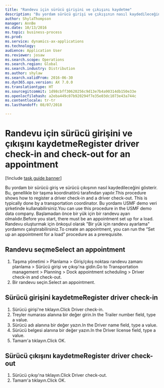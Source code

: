 ```yaml
--- 
title: "Randevu için sürücü girişini ve çıkışını kaydetme"
description: "Bu yordam sürücü girişi ve çıkışının nasıl kaydedileceğini gösterir."
author: ShylaThompson
manager: AnnBe
ms.date: 10/13/2016
ms.topic: business-process
ms.prod: 
ms.service: dynamics-ax-applications
ms.technology: 
audience: Application User
ms.reviewer: josaw
ms.search.scope: Operations
ms.search.region: Global
ms.search.industry: Distribution
ms.author: shylaw
ms.search.validFrom: 2016-06-30
ms.dyn365.ops.version: AX 7.0.0
ms.translationtype: HT
ms.sourcegitcommit: 1d98cbff30620256c9d13e7b4a90314db150e33e
ms.openlocfilehash: a2eba449c07b920294f7e35e03dc1073e43a744c
ms.contentlocale: tr-tr
ms.lasthandoff: 08/07/2018

---
```

# <a name="register-driver-check-in-and-check-out-for-an-appointment"></a><span data-ttu-id="ec631-103">Randevu için sürücü girişini ve çıkışını kaydetme</span><span class="sxs-lookup"><span data-stu-id="ec631-103">Register driver check-in and check-out for an appointment</span></span>

[!include [task guide banner](../../includes/task-guide-banner.md)]

<span data-ttu-id="ec631-104">Bu yordam bir sürücü giriş ve sürücü çıkışının nasıl kaydedileceğini gösterir. Bu, genellikle bir taşıma koordinatörü tarafından yapılır.</span><span class="sxs-lookup"><span data-stu-id="ec631-104">This procedure shows how to register a driver check-in and a driver check-out. This is typically done by a transportation coordinator.</span></span> <span data-ttu-id="ec631-105">Bu yordamı USMF demo veri şirketinde kullanabilirsiniz.</span><span class="sxs-lookup"><span data-stu-id="ec631-105">You can use this procedure in the USMF demo data company.</span></span> <span data-ttu-id="ec631-106">Başlamadan önce bir yük için bir randevu ayarı olmalıdır.</span><span class="sxs-lookup"><span data-stu-id="ec631-106">Before you start, there must be an appointment set up for a load.</span></span> <span data-ttu-id="ec631-107">Randevu oluşturmak için önkoşul olarak "Bir yük için randevu ayarlama" yordamını çalıştırabilirsiniz.</span><span class="sxs-lookup"><span data-stu-id="ec631-107">To create an appointment, you can run the “Set up an appointment for a load” procedure as a prerequisite.</span></span>


## <a name="select-an-appointment"></a><span data-ttu-id="ec631-108">Randevu seçme</span><span class="sxs-lookup"><span data-stu-id="ec631-108">Select an appointment</span></span>
1. <span data-ttu-id="ec631-109">Taşıma yönetimi > Planlama > Giriş/çıkış noktası randevu zamanı planlama > Sürücü girişi ve çıkışı'na gidin.</span><span class="sxs-lookup"><span data-stu-id="ec631-109">Go to Transportation management > Planning > Dock appointment scheduling > Driver check-in and check-out.</span></span>
2. <span data-ttu-id="ec631-110">Bir randevu seçin.</span><span class="sxs-lookup"><span data-stu-id="ec631-110">Select an appointment.</span></span>

## <a name="register-driver-check-in"></a><span data-ttu-id="ec631-111">Sürücü girişini kaydetme</span><span class="sxs-lookup"><span data-stu-id="ec631-111">Register driver check-in</span></span>
1. <span data-ttu-id="ec631-112">Sürücü girişi'ne tıklayın.</span><span class="sxs-lookup"><span data-stu-id="ec631-112">Click Driver check-in.</span></span>
2. <span data-ttu-id="ec631-113">Treyler numarası alanına bir değer girin.</span><span class="sxs-lookup"><span data-stu-id="ec631-113">In the Trailer number field, type a value.</span></span>
3. <span data-ttu-id="ec631-114">Sürücü adı alanına bir değer yazın.</span><span class="sxs-lookup"><span data-stu-id="ec631-114">In the Driver name field, type a value.</span></span>
4. <span data-ttu-id="ec631-115">Sürücü belgesi alanına bir değer yazın.</span><span class="sxs-lookup"><span data-stu-id="ec631-115">In the Driver license field, type a value.</span></span>
5. <span data-ttu-id="ec631-116">Tamam'a tıklayın.</span><span class="sxs-lookup"><span data-stu-id="ec631-116">Click OK.</span></span>

## <a name="register-driver-check-out"></a><span data-ttu-id="ec631-117">Sürücü çıkışını kaydetme</span><span class="sxs-lookup"><span data-stu-id="ec631-117">Register driver check-out</span></span>
1. <span data-ttu-id="ec631-118">Sürücü çıkışı'na tıklayın.</span><span class="sxs-lookup"><span data-stu-id="ec631-118">Click Driver check-out.</span></span>
2. <span data-ttu-id="ec631-119">Tamam'a tıklayın.</span><span class="sxs-lookup"><span data-stu-id="ec631-119">Click OK.</span></span>


